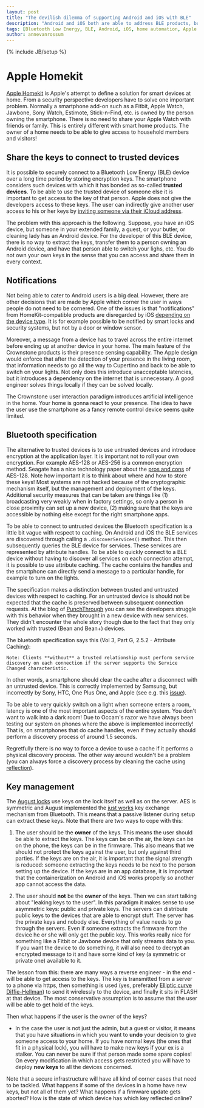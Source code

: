```yaml
---
layout: post
title: "The devilish dilemma of supporting Android and iOS with BLE"
description: "Android and iOS both are able to address BLE products, but the implementation for smart home is not obvious at all."
tags: [Bluetooth Low Energy, BLE, Android, iOS, home automation, Apple Homekit]
author: annevanrossum
---
```

{% include JB/setup %}

# Apple Homekit

[Apple Homekit](http://www.apple.com/ios/home/) is Apple's attempt to define a solution for smart devices at home. From a security perspective developers have to solve one important problem. Normally a smartphone add-on such as a Fitbit, Apple Watch, Jawbone, Sony Watch, Estimote, Stick-n-Find, etc. is owned by the person owning the smartphone. There is no need to share your Apple Watch with friends or family. This is entirely different with smart home products. The owner of a home needs to be able to give access to household members and visitors! 

## Share the keys to connect to trusted devices

It is possible to securely connect to a Bluetooth Low Energy (BLE) device over a long time period by storing encryption keys. The smartphone considers such devices with which it has bonded as so-called **trusted devices**. To be able to use the trusted device of someone else it is important to get access to the key of that person. Apple does not give the developers access to these keys. The user can indirectly give another user access to his or her keys by [inviting someone via their iCloud address](http://www.imore.com/how-share-homekit-access-other-people-guests-or-housemates). 

The problem with this approach is the following. Suppose, you have an iOS device, but someone in your extended family, a guest, or your butler, or cleaning lady has an Android device. For the developer of this BLE device, there is no way to extract the keys, transfer them to a person owning an Android device, and have that person able to switch your lighs, etc. You do not own your own keys in the sense that you can access and share them in every context.

## Notifications

Not being able to cater to Android users is a big deal. However, there are other decisions that are made by Apple which corner the user in ways people do not need to be cornered. One of the issues is that "notifications" from HomeKit-compatible products are disregarded by iOS [depending on the device type](http://time.com/4480681/apple-home-homekit-notifications/). It is for example possible to be notified by smart locks and security systems, but not by a door or window sensor. 

Moreover, a message from a device has to travel across the entire internet before ending up at another device in your home. The main feature of the Crownstone products is their presence sensing capability. The Apple design would enforce that after the detection of your presence in the living room, that information needs to go all the way to Cupertino and back to be able to switch on your lights. Not only does this introduce unacceptable latencies, but it introduces a dependency on the internet that is unnecessary. A good engineer solves things locally if they can be solved locally. 

The Crownstone user interaction paradigm introduces artificial intelligence in the home. Your home is gonna react to your presence. The idea to have the user use the smartphone as a fancy remote control device seems quite limited. 

## Bluetooth specification

The alternative to trusted devices is to use untrusted devices and introduce encryption at the application layer. It is important not to roll your own encryption. For example AES-128 or AES-256 is a common encryption method. Seagate has a nice technology paper about the [pros and cons](http://www.axantum.com/AxCrypt/etc/seagate128vs256.pdf) of AES-128. Note how important it is to think about where and how to store these keys! Most systems are not hacked because of the cryptographic mechanism itself, but the management and deployment of the keys. Additional security measures that can be taken are things like (1) broadcasting very weakly when in factory settings, so only a person in close proximity can set up a new device, (2) making sure that the keys are accessible by nothing else except for the right smartphone apps.

To be able to connect to untrusted devices the Bluetooth specification is a little bit vague with respect to caching. On Android and iOS the BLE services are discovered through calling a `.discoverServices()` method. This then subsequently queries the BLE device for services. These services are represented by attribute handles. To be able to quickly connect to a BLE device without having to discover all services on each connection attempt, it is possible to use attribute caching. The cache contains the handles and the smartphone can directly send a message to a particular handle, for example to turn on the lights. 

The specification makes a distinction between trusted and untrusted devices with respect to caching. For an untrusted device is should not be expected that the cache is preserved between subsequent connection requests. At the blog of [PunchThrough](https://punchthrough.com/blog/posts/attribute-caching-in-ble-advantages-and-pitfalls) you can see the developers struggle with this behavior when they brought in a new device with new services. They didn't encounter the whole story though due to the fact that they only worked with trusted (Bean and Bean+) devices.

The bluetooth specification says this (Vol 3, Part G, 2.5.2 - Attribute Caching):

    Note: Clients **without** a trusted relationship must perform service discovery on each connection if the server supports the Service Changed characteristic.

In other words, a smartphone should clear the cache after a disconnect with an untrusted device. This is correctly implemented by Samsung, but incorrectly by Sony, HTC, One Plus One, and Apple (see e.g. this [issue](https://code.google.com/p/android/issues/detail?id=81130)). 

To be able to very quickly switch on a light when someone enters a room, latency is one of the most important aspects of the entire system. You don't want to walk into a dark room! Due to Occam's razor we have always been testing our system on phones where the above is implemented incorrectly! That is, on smartphones that do cache handles, even if they actually should perform a discovery process of around 1.5 seconds. 

Regretfully there is no way to force a device to use a cache if it performs a physical discovery process. The other way around wouldn't be a problem (you can always force a discovery process by cleaning the cache using [reflection](http://stackoverflow.com/questions/22596951/how-to-programmatically-force-bluetooth-low-energy-service-discovery-on-android)).

## Key management

The [August locks](https://jmaxxz.com/blog/?p=550) use keys on the lock itself as well as on the server. AES is symmetric and August implemented the [just works](https://github.com/jmaxxz/keymaker/wiki/BLE-Session) key exchange mechanism from Bluetooth. This means that a passive listener during setup can extract these keys. Note that there are two ways to cope with this:

1. The user should be the **owner** of the keys. This means the user should be able to extract the keys. The keys can be on the air, the keys can be on the phone, the keys can be in the firmware. This also means that we should not protect the keys against the user, but only against third parties. If the keys are on the air, it is important that the signal strength is reduced: someone extracting the keys needs to be next to the person setting up the device. If the keys are in an app database, it is important that the containerization on Android and iOS works properly so another app cannot access the data. 

2. The user should **not** be the **owner** of the keys. Then we can start talking about "leaking keys to the user". In this paradigm it makes sense to use asymmetric keys: public and private keys. The servers can distribute public keys to the devices that are able to encrypt stuff. The server has the private keys and nobody else. Everything of value needs to go through the servers. Even if someone extracts the firmware from the device he or she will only get the public key. This works really nice for something like a Fitbit or Jawbone device that only streams data to you. If you want the device to do something, it will also need to decrypt an encrypted message to it and have some kind of key (a symmetric or private one) available to it.

The lesson from this: there are many ways a reverse engineer - in the end - will be able to get access to the keys. The key is transmitted from a server to a phone via https, then something is used (yes, preferably [Elliptic curve Diffie-Hellman](https://en.wikipedia.org/wiki/Elliptic_curve_Diffie–Hellman)) to send it wirelessly to the device, and finally it sits in FLASH at that device. The most conservative assumption is to assume that the user will be able to get hold of the keys.

Then what happens if the user is the owner of the keys? 

* In the case the user is not just the admin, but a guest or visitor, it means that you have situations in which you want to **undo** your decision to give someone access to your home. If you have normal keys (the ones that fit in a physical lock), you will have to make new keys if your ex is a stalker. You can never be sure if that person made some spare copies! On every modification in which access gets restricted you will have to deploy **new keys** to all the devices concerned.

Note that a secure infrastructure will have all kind of corner cases that need to be tackled. What happens if some of the devices in a home have new keys, but not all of them yet? What happens if a firmware update gets aborted? How is the state of which device has which key reflected online?

